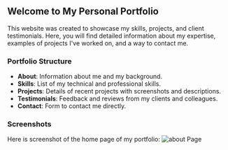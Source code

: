 ## Welcome to My Personal Portfolio

This website was created to showcase my skills, projects, and client testimonials. Here, you will find detailed information about my expertise, examples of projects I've worked on, and a way to contact me.

### Portfolio Structure


- **About**: Information about me and my background.
- **Skills**: List of my technical and professional skills.
- **Projects**: Details of recent projects with screenshots and descriptions.
- **Testimonials**: Feedback and reviews from my clients and colleagues.
- **Contact**: Form to contact me directly.

### Screenshots

Here is screenshot of the home page of my portfolio:
![about Page](https://github.com/2709725KHOUDALI/portfolio-nextJs/blob/Premierbranche/src/portfolioNextJs.png)


